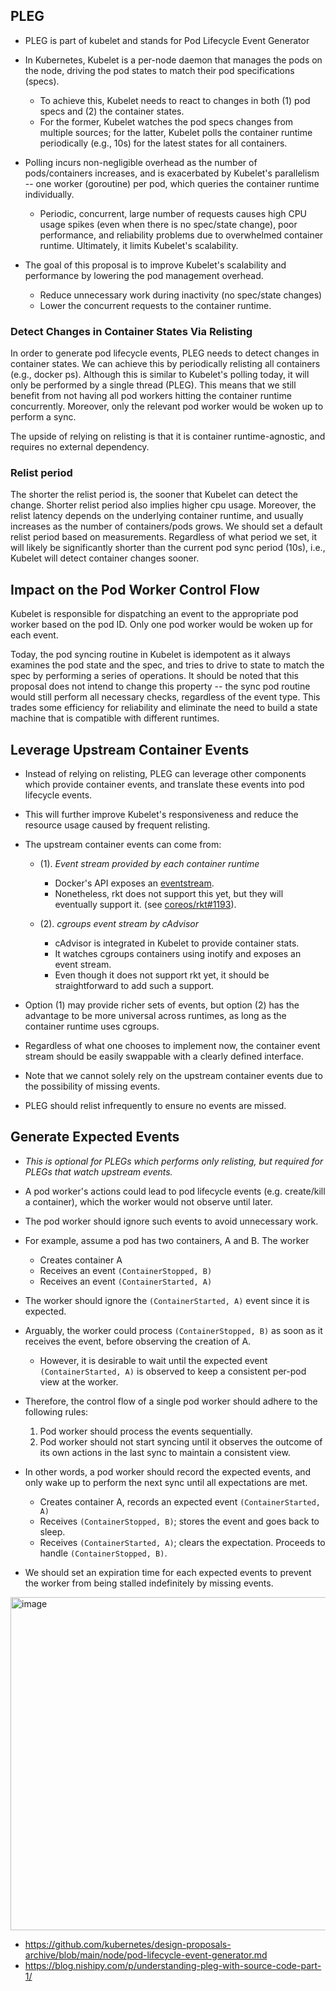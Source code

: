 
## PLEG

- PLEG is part of kubelet and stands for Pod Lifecycle Event Generator
- In Kubernetes, Kubelet is a per-node daemon that manages the pods on the node, driving the pod states to match their pod specifications (specs).
  - To achieve this, Kubelet needs to react to changes in both (1) pod specs and (2) the container states.
  - For the former, Kubelet watches the pod specs changes from multiple sources; for the latter, Kubelet polls the container runtime periodically (e.g., 10s) for the latest states for all containers.

- Polling incurs non-negligible overhead as the number of pods/containers increases, and is exacerbated by Kubelet's parallelism -- one worker (goroutine) per pod, which queries the container runtime individually.
  - Periodic, concurrent, large number of requests causes high CPU usage spikes (even when there is no spec/state change), poor performance, and reliability problems due to overwhelmed container runtime. Ultimately, it limits Kubelet's scalability.

- The goal of this proposal is to improve Kubelet's scalability and performance by lowering the pod management overhead.
  - Reduce unnecessary work during inactivity (no spec/state changes)
  - Lower the concurrent requests to the container runtime.

### Detect Changes in Container States Via Relisting

In order to generate pod lifecycle events, PLEG needs to detect changes in
container states. We can achieve this by periodically relisting all containers
(e.g., docker ps). Although this is similar to Kubelet's polling today, it will
only be performed by a single thread (PLEG).  This means that we still
benefit from not having all pod workers hitting the container runtime
concurrently. Moreover, only the relevant pod worker would be woken up
to perform a sync.

The upside of relying on relisting is that it is container runtime-agnostic,
and requires no external dependency.

### Relist period

The shorter the relist period is, the sooner that Kubelet can detect the
change. Shorter relist period also implies higher cpu usage. Moreover, the
relist latency depends on the underlying container runtime, and usually
increases as the number of containers/pods grows. We should set a default
relist period based on measurements. Regardless of what period we set, it will
likely be significantly shorter than the current pod sync period (10s), i.e.,
Kubelet will detect container changes sooner.

## Impact on the Pod Worker Control Flow

Kubelet is responsible for dispatching an event to the appropriate pod
worker based on the pod ID. Only one pod worker would be woken up for
each event.

Today, the pod syncing routine in Kubelet is idempotent as it always
examines the pod state and the spec, and tries to drive to state to
match the spec by performing a series of operations. It should be
noted that this proposal does not intend to change this property --
the sync pod routine would still perform all necessary checks,
regardless of the event type. This trades some efficiency for
reliability and eliminate the need to build a state machine that is
compatible with different runtimes.

## Leverage Upstream Container Events

- Instead of relying on relisting, PLEG can leverage other components which provide container events, and translate these events into pod lifecycle events.
- This will further improve Kubelet's responsiveness and reduce the resource usage caused by frequent relisting.

- The upstream container events can come from:

  - (1). *Event stream provided by each container runtime*

    - Docker's API exposes an [eventstream](https://docs.docker.com/engine/api/v1.40/#operation/SystemEvents).
    - Nonetheless, rkt does not support this yet, but they will eventually support it. (see [coreos/rkt#1193](https://github.com/coreos/rkt/issues/1193)).

  - (2). *cgroups event stream by cAdvisor*

    - cAdvisor is integrated in Kubelet to provide container stats.
    - It watches cgroups containers using inotify and exposes an event stream.
    - Even though it does not support rkt yet, it should be straightforward to add such a support.

- Option (1) may provide richer sets of events, but option (2) has the advantage to be more universal across runtimes, as long as the container runtime uses cgroups.
- Regardless of what one chooses to implement now, the container event stream should be easily swappable with a clearly defined interface.

- Note that we cannot solely rely on the upstream container events due to the possibility of missing events.
- PLEG should relist infrequently to ensure no events are missed.

## Generate Expected Events

- *This is optional for PLEGs which performs only relisting, but required for PLEGs that watch upstream events.*

- A pod worker's actions could lead to pod lifecycle events (e.g. create/kill a container), which the worker would not observe until later.
- The pod worker should ignore such events to avoid unnecessary work.

- For example, assume a pod has two containers, A and B. The worker

  - Creates container A
  - Receives an event `(ContainerStopped, B)`
  - Receives an event `(ContainerStarted, A)`

- The worker should ignore the `(ContainerStarted, A)` event since it is expected.
- Arguably, the worker could process `(ContainerStopped, B)` as soon as it receives the event, before observing the creation of A.
  - However, it is desirable to wait until the expected event `(ContainerStarted, A)` is observed to keep a consistent per-pod view at the worker.
- Therefore, the control flow of a single pod worker should adhere to the following rules:

    1. Pod worker should process the events sequentially.
    2. Pod worker should not start syncing until it observes the outcome of its own
    actions in the last sync to maintain a consistent view.

- In other words, a pod worker should record the expected events, and only wake up to perform the next sync until all expectations are met.

  - Creates container A, records an expected event `(ContainerStarted, A)`
  - Receives `(ContainerStopped, B)`; stores the event and goes back to sleep.
  - Receives `(ContainerStarted, A)`; clears the expectation. Proceeds to handle
    `(ContainerStopped, B)`.

- We should set an expiration time for each expected events to prevent the worker
from being stalled indefinitely by missing events.

<img width="533" alt="image" src="https://github.com/user-attachments/assets/ed27d7b7-792d-4828-a91e-9fd95690d927" />

- <https://github.com/kubernetes/design-proposals-archive/blob/main/node/pod-lifecycle-event-generator.md>
- <https://blog.nishipy.com/p/understanding-pleg-with-source-code-part-1/>
